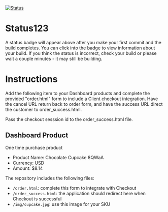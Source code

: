 [![Status](https://img.shields.io/badge/status-NOT%20SUBMITTABLE%20COMMIT:%204b5303b29875eb97c0535a2f2fa0344204d34c2b-critical.svg)](https://github.com/raysaavedra-work/bakery_scaffold_m0PbKJU9dbFOWbGr/commit/4b5303b29875eb97c0535a2f2fa0344204d34c2b)






# Status123

A status badge will appear above after you make your first commit and the build completes. You can click into the badge to view information about your build. If you think the status is incorrect, check your build or please wait a couple minutes - it may still be building.

# Instructions

Add the following item to your Dashboard products and complete the provided "order.html" form to include a Client checkout integration. Have the cancel URL return back to order form, and have the success URL direct the customer to order_success.html.

Pass the checkout sesssion id to the order_success.html file.

## Dashboard Product
One time purchase product
* Product Name: Chocolate Cupcake 8QWaA
* Currency: USD
* Amount: $8.14

The repository includes the following files:
* `/order.html`: complete this form to integrate with Checkout
* `/order_success.html`: the application should redirect here when Checkout is successful
* `/img/cupcake.jpg`: use this image for your SKU
